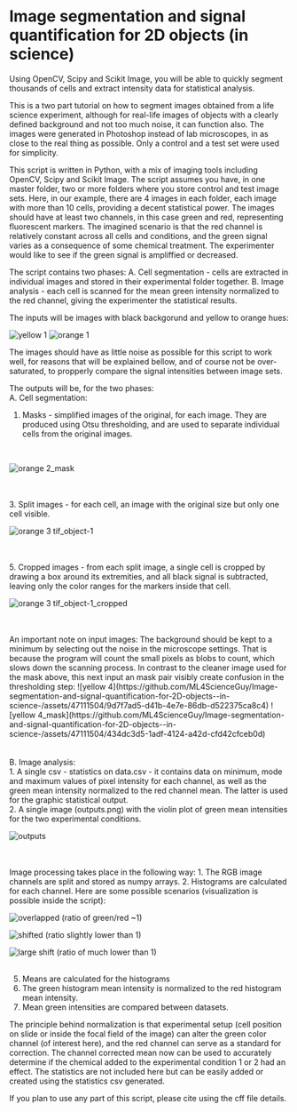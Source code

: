 # Image segmentation and signal quantification for 2D objects (in science)
 Using OpenCV, Scipy and Scikit Image, you will be able to quickly segment thousands of cells and extract intensity data for statistical analysis.
 
 
This is a two part tutorial on how to segment images obtained from a life science experiment, although for real-life images of objects with a clearly defined background and not too much noise, it can function also. The images were generated in Photoshop instead of lab microscopes, in as close to the real thing as possible. Only a control and a test set were used for simplicity.

This script is written in Python, with a mix of imaging tools including OpenCV, Scipy and Scikit Image. The script assumes you have, in one master folder, two or more folders where you store control and test image sets. Here, in our example, there are 4 images in each folder, each image with more than 10 cells, providing a decent statistical power. The images should have at least two channels, in this case green and red, representing fluorescent markers. The imagined scenario is that the red channel is relatively constant across all cells and conditions, and the green signal varies as a consequence of some chemical treatment. The experimenter would like to see if the green signal is ampliffied or decreased.

The script contains two phases:
A. Cell segmentation - cells are extracted in individual images and stored in their experimental folder together.
B. Image analysis - each cell is scanned for the mean green intensity normalized to the red channel, giving the experimenter the statistical results.

The inputs will be images with black backgorund and yellow to orange hues:

![yellow 1](https://github.com/ML4ScienceGuy/Image-segmentation-and-signal-quantification-for-2D-objects--in-science-/assets/47111504/de1059cc-c2ab-474c-b066-7ad8c5eb5c6e)
![orange 1](https://github.com/ML4ScienceGuy/Image-segmentation-and-signal-quantification-for-2D-objects--in-science-/assets/47111504/cdeb43c2-085a-4025-b3c4-a0a732f46d5f)


The images should have as little noise as possible for this script to work well, for reasons that will be explained bellow, and of course not be over-saturated, to propperly compare the signal intensities between image sets.


The outputs will be, for the two phases: <br >
A. Cell segmentation:
1. Masks - simplified images of the original, for each image. They are produced using Otsu thresholding, and are used to separate individual cells from the original images.
<br >

![orange 2_mask](https://github.com/ML4ScienceGuy/Image-segmentation-and-signal-quantification-for-2D-objects--in-science-/assets/47111504/0594529f-4f9b-427f-81b1-c0021d2ab7ed)


<br >
<br >
3. Split images - for each cell, an image with the original size but only one cell visible.
<br >

![orange 3 tif_object-1](https://github.com/ML4ScienceGuy/Image-segmentation-and-signal-quantification-for-2D-objects--in-science-/assets/47111504/e9ed2710-27fc-4484-8a46-616fade4263e)


<br >
<br >
5. Cropped images - from each split image, a single cell is cropped by drawing a box around its extremities, and all black signal is subtracted, leaving only the color ranges for the markers inside that cell.
<br >

![orange 3 tif_object-1_cropped](https://github.com/ML4ScienceGuy/Image-segmentation-and-signal-quantification-for-2D-objects--in-science-/assets/47111504/a7544373-26c1-4b36-8527-2a1ba429f0af)


<br >
<br >
An important note on input images: The background should be kept to a minimum by selecting out the noise in the microscope settings. That is because the program will count the small pixels as blobs to count, which slows down the scanning process. In contrast to the cleaner image used for the mask above, this next input an mask pair visibly create confusion in the thresholding step:
![yellow 4](https://github.com/ML4ScienceGuy/Image-segmentation-and-signal-quantification-for-2D-objects--in-science-/assets/47111504/9d7f7ad5-d41b-4e7e-86db-d522375ca8c4)
![yellow 4_mask](https://github.com/ML4ScienceGuy/Image-segmentation-and-signal-quantification-for-2D-objects--in-science-/assets/47111504/434dc3d5-1adf-4124-a42d-cfd42cfceb0d)

<br >
<br >
<br >
B. Image analysis:<br >
1. A single csv - statistics on data.csv - it contains data on minimum, mode and maximum values of pixel intensity for each channel, as well as the green mean intensity normalized to the red channel mean. The latter is used for the graphic statistical output.<br >
2. A single image (outputs.png) with the violin plot of green mean intensities for the two experimental conditions. <br>

![outputs](https://github.com/ML4ScienceGuy/Image-segmentation-and-signal-quantification-for-2D-objects--in-science-/assets/47111504/544ac713-243d-480a-aa3a-fefbc6603fa3)

<br >
<br >
Image processing takes place in the following way:
1. The RGB image channels are split and stored as numpy arrays.
2. Histograms are calculated for each channel. Here are some possible scenarios (visualization is possible inside the script):

![overlapped](https://github.com/ML4ScienceGuy/Image-segmentation-and-signal-quantification-for-2D-objects--in-science-/assets/47111504/8e6320f0-62cd-4f1f-a7d1-86d3a25cb320)
(ratio of green/red ~1)<br >

![shifted](https://github.com/ML4ScienceGuy/Image-segmentation-and-signal-quantification-for-2D-objects--in-science-/assets/47111504/ec7531ca-8a97-4a3f-b309-8d03efc1ead8)
(ratio slightly lower than 1)<br >

![large shift](https://github.com/ML4ScienceGuy/Image-segmentation-and-signal-quantification-for-2D-objects--in-science-/assets/47111504/fe702e7e-a5d4-4d5f-aa18-2a955a1ead6f)
(ratio of much lower than 1)<br ><br >

5. Means are calculated for the histograms
6. The green histogram mean intensity is normalized to the red histogram mean intensity.
7. Mean green intensities are compared between datasets.

The principle behind normalization is that experimental setup (cell position on slide or inside the focal field of the image) can alter the green color channel (of interest here), and the red channel can serve as a standard for correction. The channel corrected mean now can be used to accurately determine if the chemical added to the experimental condition 1 or 2 had an effect. The statistics are not included here but can be easily added or created using the statistics csv generated.

If you plan to use any part of this script, please cite using the cff file details.
